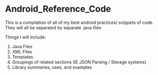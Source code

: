 Android_Reference_Code
======================

This is a compilation of all of my best android practices/ snippets of code. They will all be separated by separate .java files

Things I will include:
1) Java Files
2) XML Files
3) Templates
4) Groupings of related sections (IE JSON Parsing / Storage systems)
5) Library summaries, uses, and examples


